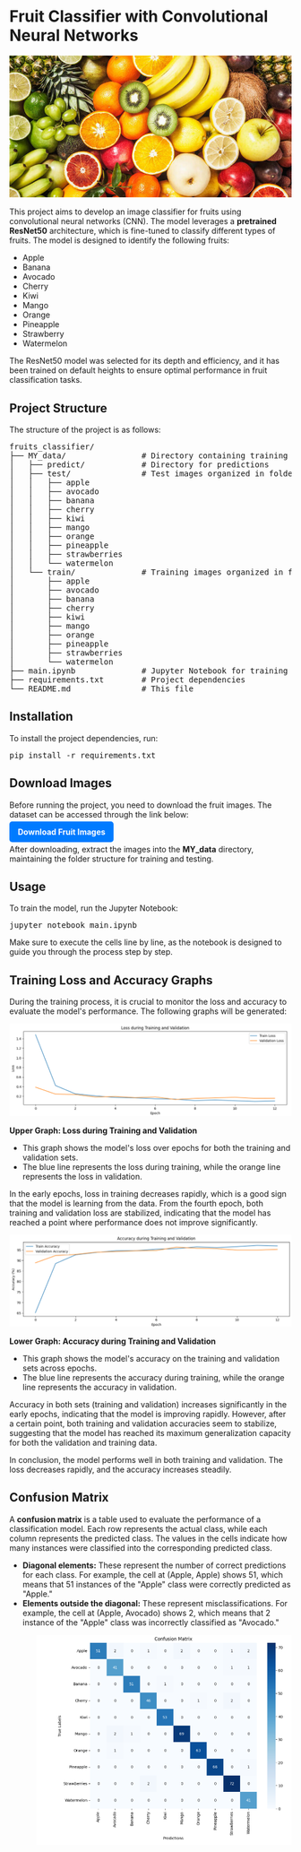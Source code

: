 <h1>Fruit Classifier with Convolutional Neural Networks</h1>

<!-- Imagen de portada -->
<img src="dataset-cover.jpg" alt="Fruit Classifier" style="max-width: 100%; height: auto;">

<p>This project aims to develop an image classifier for fruits using convolutional neural networks (CNN). The model leverages a <strong>pretrained ResNet50</strong> architecture, which is fine-tuned to classify different types of fruits. The model is designed to identify the following fruits:</p>

<ul>
    <li>Apple</li>
    <li>Banana</li>
    <li>Avocado</li>
    <li>Cherry</li>
    <li>Kiwi</li>
    <li>Mango</li>
    <li>Orange</li>
    <li>Pineapple</li>
    <li>Strawberry</li>
    <li>Watermelon</li>
</ul>

<p>The ResNet50 model was selected for its depth and efficiency, and it has been trained on default heights to ensure optimal performance in fruit classification tasks.</p>

<h2>Project Structure</h2>

<p>The structure of the project is as follows:</p>

<pre>
fruits_classifier/
├── MY_data/                # Directory containing training and test data
│   ├── predict/            # Directory for predictions
│   ├── test/               # Test images organized in folders by class
│   │   ├── apple
│   │   ├── avocado
│   │   ├── banana
│   │   ├── cherry
│   │   ├── kiwi
│   │   ├── mango
│   │   ├── orange
│   │   ├── pineapple
│   │   ├── strawberries
│   │   └── watermelon
│   └── train/              # Training images organized in folders by class
│       ├── apple
│       ├── avocado
│       ├── banana
│       ├── cherry
│       ├── kiwi
│       ├── mango
│       ├── orange
│       ├── pineapple
│       ├── strawberries
│       └── watermelon
├── main.ipynb              # Jupyter Notebook for training and evaluation
├── requirements.txt        # Project dependencies
└── README.md               # This file
</pre>

<h2>Installation</h2>

<p>To install the project dependencies, run:</p>

<pre>
pip install -r requirements.txt
</pre>

<h2>Download Images</h2>

<p>Before running the project, you need to download the fruit images. The dataset can be accessed through the link below:</p>

<p style="font-weight: bold;">
    <a href="https://drive.google.com/drive/folders/1ru2np2wMl27f1kRUfR7fnXRDadi3o525?usp=drive_link" target="_blank" style="text-decoration: none; color: #ffffff; background-color: #007bff; padding: 10px 15px; border-radius: 5px;">Download Fruit Images</a>
</p>

<p>After downloading, extract the images into the <strong>MY_data</strong> directory, maintaining the folder structure for training and testing.</p>

<h2>Usage</h2>

<p>To train the model, run the Jupyter Notebook:</p>

<pre>
jupyter notebook main.ipynb
</pre>

<p>Make sure to execute the cells line by line, as the notebook is designed to guide you through the process step by step.</p>

<h2>Training Loss and Accuracy Graphs</h2>

<p>During the training process, it is crucial to monitor the loss and accuracy to evaluate the model's performance. The following graphs will be generated:</p>

<img src="loss.png" alt="Upper Graph" style="max-width: 100%; height: auto;">

<strong>Upper Graph: Loss during Training and Validation</strong>

<ul>
    <li>This graph shows the model's loss over epochs for both the training and validation sets.</li>
    <li>The blue line represents the loss during training, while the orange line represents the loss in validation.</li>
</ul>

<p>In the early epochs, loss in training decreases rapidly, which is a good sign that the model is learning from the data. From the fourth epoch, both training and validation loss are stabilized, indicating that the model has reached a point where performance does not improve significantly.</p>

<img src="acurrancy.png" alt="Lower Graph" style="max-width: 100%; height: auto;">

<strong>Lower Graph: Accuracy during Training and Validation</strong>

<ul>
    <li>This graph shows the model's accuracy on the training and validation sets across epochs.</li>
    <li>The blue line represents the accuracy during training, while the orange line represents the accuracy in validation.</li>
</ul>

<p>Accuracy in both sets (training and validation) increases significantly in the early epochs, indicating that the model is improving rapidly. However, after a certain point, both training and validation accuracies seem to stabilize, suggesting that the model has reached its maximum generalization capacity for both the validation and training data.</p>

<p>In conclusion, the model performs well in both training and validation. The loss decreases rapidly, and the accuracy increases steadily.</p>

<h2>Confusion Matrix</h2>

<p>A <strong>confusion matrix</strong> is a table used to evaluate the performance of a classification model. Each row represents the actual class, while each column represents the predicted class. The values in the cells indicate how many instances were classified into the corresponding predicted class.</p>

<ul>
    <li><strong>Diagonal elements:</strong> These represent the number of correct predictions for each class. For example, the cell at (Apple, Apple) shows 51, which means that 51 instances of the "Apple" class were correctly predicted as "Apple."</li>
    <li><strong>Elements outside the diagonal:</strong> These represent misclassifications. For example, the cell at (Apple, Avocado) shows 2, which means that 2 instance of the "Apple" class was incorrectly classified as "Avocado."</li>
<ul>

<img src="confusion-Matrix.png" alt="Confusion Matrix" style="max-width: 100%; height: auto;">

